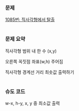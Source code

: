 ### 문제

[1085번: 직사각형에서 탈출](https://www.acmicpc.net/problem/1085)
<br><br>

### 문제 요약

직사각형 범위 내 한 수 (x,y) 

오른쪽 꼭짓점 좌표(w,h) 주어짐

직사각형 경계선 거리 최솟값 출력하기
<br><br>
### 슈도 코드

w-x, h-y, x, y 중 최소값 출력
